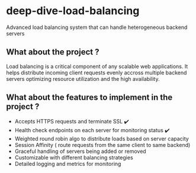 # deep-dive-load-balancing
Advanced load balancing system that can handle heterogeneous backend servers

## What about the project ?  

Load balancing is a critical component of any scalable web applications. 
It helps distribute incoming client requests evenly accross multiple backend servers optimizing resource utilization and the high availability. 

## What about the features to implement in the project ?  

* Accepts HTTPS requests and terminate SSL ✔️
* Health check endpoints on each server for monitoring status ✔️
* Weighted round robin algo to distribute loads based on server capacity
* Session Affinity ( route requests from the same client to same backend)
* Graceful handling of servers being added or removed
* Customizable with different balancing strategies
* Detailed logging and metrics for monitoring 
